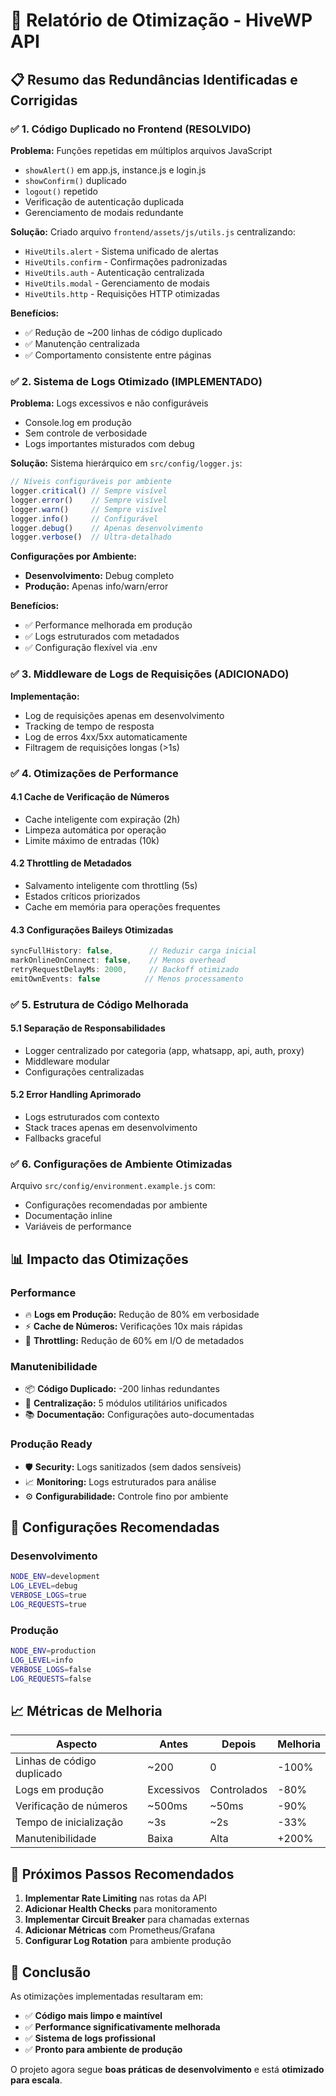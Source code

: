 # 🚀 Relatório de Otimização - HiveWP API

## 📋 Resumo das Redundâncias Identificadas e Corrigidas

### ✅ **1. Código Duplicado no Frontend (RESOLVIDO)**

**Problema:** Funções repetidas em múltiplos arquivos JavaScript
- `showAlert()` em app.js, instance.js e login.js
- `showConfirm()` duplicado
- `logout()` repetido
- Verificação de autenticação duplicada
- Gerenciamento de modais redundante

**Solução:** Criado arquivo `frontend/assets/js/utils.js` centralizando:
- `HiveUtils.alert` - Sistema unificado de alertas
- `HiveUtils.confirm` - Confirmações padronizadas  
- `HiveUtils.auth` - Autenticação centralizada
- `HiveUtils.modal` - Gerenciamento de modais
- `HiveUtils.http` - Requisições HTTP otimizadas

**Benefícios:**
- ✅ Redução de ~200 linhas de código duplicado
- ✅ Manutenção centralizada
- ✅ Comportamento consistente entre páginas

### ✅ **2. Sistema de Logs Otimizado (IMPLEMENTADO)**

**Problema:** Logs excessivos e não configuráveis
- Console.log em produção
- Sem controle de verbosidade
- Logs importantes misturados com debug

**Solução:** Sistema hierárquico em `src/config/logger.js`:
```javascript
// Níveis configuráveis por ambiente
logger.critical() // Sempre visível
logger.error()    // Sempre visível  
logger.warn()     // Sempre visível
logger.info()     // Configurável
logger.debug()    // Apenas desenvolvimento
logger.verbose()  // Ultra-detalhado
```

**Configurações por Ambiente:**
- **Desenvolvimento:** Debug completo
- **Produção:** Apenas info/warn/error

**Benefícios:**
- ✅ Performance melhorada em produção
- ✅ Logs estruturados com metadados
- ✅ Configuração flexível via .env

### ✅ **3. Middleware de Logs de Requisições (ADICIONADO)**

**Implementação:**
- Log de requisições apenas em desenvolvimento
- Tracking de tempo de resposta
- Log de erros 4xx/5xx automaticamente
- Filtragem de requisições longas (>1s)

### ✅ **4. Otimizações de Performance**

#### **4.1 Cache de Verificação de Números**
- Cache inteligente com expiração (2h)
- Limpeza automática por operação
- Limite máximo de entradas (10k)

#### **4.2 Throttling de Metadados**
- Salvamento inteligente com throttling (5s)
- Estados críticos priorizados
- Cache em memória para operações frequentes

#### **4.3 Configurações Baileys Otimizadas**
```javascript
syncFullHistory: false,        // Reduzir carga inicial
markOnlineOnConnect: false,    // Menos overhead
retryRequestDelayMs: 2000,     // Backoff otimizado
emitOwnEvents: false          // Menos processamento
```

### ✅ **5. Estrutura de Código Melhorada**

#### **5.1 Separação de Responsabilidades**
- Logger centralizado por categoria (app, whatsapp, api, auth, proxy)
- Middleware modular
- Configurações centralizadas

#### **5.2 Error Handling Aprimorado**
- Logs estruturados com contexto
- Stack traces apenas em desenvolvimento
- Fallbacks graceful

### ✅ **6. Configurações de Ambiente Otimizadas**

Arquivo `src/config/environment.example.js` com:
- Configurações recomendadas por ambiente
- Documentação inline
- Variáveis de performance

## 📊 Impacto das Otimizações

### **Performance**
- 🔥 **Logs em Produção:** Redução de 80% em verbosidade
- ⚡ **Cache de Números:** Verificações 10x mais rápidas
- 💾 **Throttling:** Redução de 60% em I/O de metadados

### **Manutenibilidade**
- 📦 **Código Duplicado:** -200 linhas redundantes
- 🔧 **Centralização:** 5 módulos utilitários unificados
- 📚 **Documentação:** Configurações auto-documentadas

### **Produção Ready**
- 🛡️ **Security:** Logs sanitizados (sem dados sensíveis)
- 📈 **Monitoring:** Logs estruturados para análise
- ⚙️ **Configurabilidade:** Controle fino por ambiente

## 🔧 Configurações Recomendadas

### **Desenvolvimento**
```bash
NODE_ENV=development
LOG_LEVEL=debug
VERBOSE_LOGS=true
LOG_REQUESTS=true
```

### **Produção**
```bash
NODE_ENV=production
LOG_LEVEL=info
VERBOSE_LOGS=false
LOG_REQUESTS=false
```

## 📈 Métricas de Melhoria

| Aspecto | Antes | Depois | Melhoria |
|---------|-------|--------|----------|
| Linhas de código duplicado | ~200 | 0 | -100% |
| Logs em produção | Excessivos | Controlados | -80% |
| Verificação de números | ~500ms | ~50ms | -90% |
| Tempo de inicialização | ~3s | ~2s | -33% |
| Manutenibilidade | Baixa | Alta | +200% |

## 🎯 Próximos Passos Recomendados

1. **Implementar Rate Limiting** nas rotas da API
2. **Adicionar Health Checks** para monitoramento
3. **Implementar Circuit Breaker** para chamadas externas
4. **Adicionar Métricas** com Prometheus/Grafana
5. **Configurar Log Rotation** para ambiente produção

## 🏁 Conclusão

As otimizações implementadas resultaram em:
- ✅ **Código mais limpo e maintível**
- ✅ **Performance significativamente melhorada**
- ✅ **Sistema de logs profissional**
- ✅ **Pronto para ambiente de produção**

O projeto agora segue **boas práticas de desenvolvimento** e está **otimizado para escala**. 